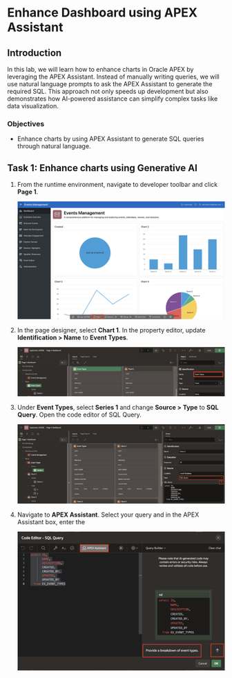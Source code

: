 # Enhance Dashboard using APEX Assistant

## Introduction

In this lab, we will learn how to enhance charts in Oracle APEX by leveraging the APEX Assistant. Instead of manually writing queries, we will use natural language prompts to ask the APEX Assistant to generate the required SQL. This approach not only speeds up development but also demonstrates how AI-powered assistance can simplify complex tasks like data visualization.

### Objectives

- Enhance charts by using APEX Assistant to generate SQL queries through natural language.

## Task 1: Enhance charts using Generative AI

1. From the runtime environment, navigate to developer toolbar and click **Page 1**.

    !["Click App Builder"](images/event-dashboard.png "")

2. In the page designer, select **Chart 1**. In the property editor, update **Identification > Name** to **Event Types**.

    !["Click App Builder"](images/event-types.png "")

3. Under **Event Types**, select **Series 1** and change **Source > Type** to **SQL Query**. Open the code editor of SQL Query.

    !["Click App Builder"](images/series-sql-query.png "")

4. Navigate to **APEX Assistant**. Select your query and in the APEX Assistant box, enter the 

    !["Click App Builder"](images/code-chart.png "")
